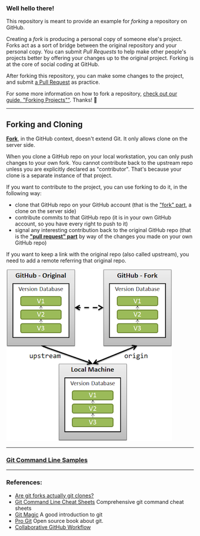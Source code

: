 ### Well hello there!

This repository is meant to provide an example for *forking* a repository on GitHub.

Creating a *fork* is producing a personal copy of someone else's project. Forks act as a sort of bridge between the original repository and your personal copy. You can submit *Pull Requests* to help make other people's projects better by offering your changes up to the original project. Forking is at the core of social coding at GitHub.

After forking this repository, you can make some changes to the project, and submit [a Pull Request](https://github.com/octocat/Spoon-Knife/pulls) as practice.

For some more information on how to fork a repository, [check out our guide, "Forking Projects""](http://guides.github.com/overviews/forking/). Thanks! :sparkling_heart:

---
## Forking and Cloning


__[Fork](https://help.github.com/articles/fork-a-repo)__, in the GitHub context, doesn't extend Git.
It only allows clone on the server side.

When you clone a GitHub repo on your local workstation, you can only push changes to your own fork. You cannot contribute back to the upstream repo unless you are explicitly declared as "contributor". That's because your clone is a separate instance of that project. 

If you want to contribute to the project, you can use forking to do it, in the following way:
* clone that GitHub repo on your GitHub account (that is the ["fork" part](https://help.github.com/articles/fork-a-repo), a clone on the server side)
* contribute commits to that GitHub repo (it is in your own GitHub account, so you have every right to push to it)
* signal any interesting contribution back to the original GitHub repo (that is the __["pull request" part](https://help.github.com/articles/using-pull-requests)__ by way of the changes you made on your own GitHub repo)

If you want to keep a link with the original repo (also called upstream), you need to add a remote referring that original repo.

![fork and upstream](content/img/cEJjT.png)

---

### [Git Command Line Samples](Git_Command_Line_Samples.md)

---

### References:
* [Are git forks actually git clones?](https://stackoverflow.com/questions/6286571/are-git-forks-actually-git-clones)
* [Git Command Line Cheat Sheets](http://cheat.errtheblog.com/s/git) Comprehensive git command cheat sheets
* [Git Magic](http://www-cs-students.stanford.edu/~blynn/gitmagic/index.html) A good introduction to git
* [Pro Git](https://www.git-scm.com/book/en/v2It) Open source book about git.
* [Collaborative GitHub Workflow](http://www.eqqon.com/index.php/Collaborative_Github_Workflow)
